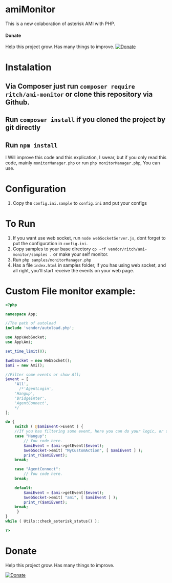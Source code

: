 # amiMonitor

This is a new colaboration of asterisk AMI with PHP. 

#### Donate
Help this project grow. Has many things to improve.
[![Donate](https://img.shields.io/badge/Donate-PayPal-green.svg)](https://www.paypal.com/donate?business=3RVCDHAF83R4A&currency_code=USD)

# Instalation

## Via Composer just run `composer require ritch/ami-monitor` or clone this repository via Github.
## Run `composer install` if you cloned the project by git directly
## Run `npm install`


I Will improve this code and this explication, I swear, 
but if you only read this code, mainly `monitorManager.php` or run `php monitorManager.php`, You can use.

# Configuration

1) Copy the `config.ini.sample` to `config.ini` and put your configs

# To Run

1) If you want use web socket, run `node webSocketServer.js`, dont forget to put the configuration in `config.ini`.
2) Copy samples to your base directory `cp -rf vendor/ritch/ami-monitor/samples .` or make your self monitor.
3) Run `php samples/monitorManager.php`
3) Has a file `index.html` in samples folder, if you has using web socket, and all right, you'll start receive the events on your web page.

# Custom File monitor example:

```php
<?php 

namespace App;

//The path of autoload
include 'vendor/autoload.php';

use App\WebSocket;
use App\Ami;

set_time_limit(0);

$webSocket = new WebSocket();
$ami = new Ami();

//Filter some events or show All;
$event = [
	'All',
      /*'AgentLogin',
	'Hangup',
	'BridgeEnter',
	'AgentConnect',
	*/
];

do {
    switch ( @$amiEvent->Event ) {
	//If you has filtering some event, here you can do your logic, or send to websocket,
	case "Hangup":
		// You code here.
		$amiEvent = $ami->getEvent($event);
		$webSocket->emit( "MyCustomAction", [ $amiEvent ] );
		print_r($amiEvent);
	break;

	case "AgentConnect":
		// You code here.
	break;

	default:
		$amiEvent = $ami->getEvent($event);
		$webSocket->emit( "ami", [ $amiEvent ] );
		print_r($amiEvent);
	break;
     }
}
while ( Utils::check_asterisk_status() );

?>

```

# Donate
Help this project grow. Has many things to improve.

[![Donate](https://img.shields.io/badge/Donate-PayPal-green.svg)](https://www.paypal.com/donate?business=3RVCDHAF83R4A&currency_code=USD)


